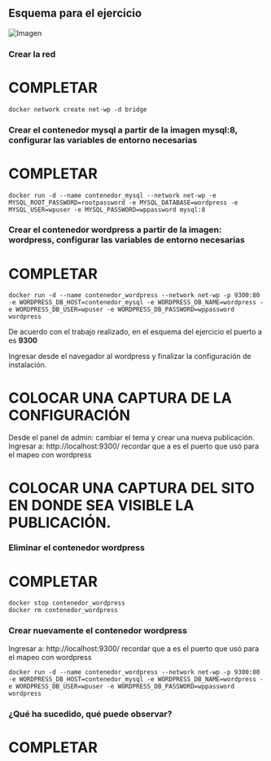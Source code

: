 ## Esquema para el ejercicio
![Imagen](esquema-4-ejercicio.PNG)

### Crear la red
# COMPLETAR
```
docker network create net-wp -d bridge
```
### Crear el contenedor mysql a partir de la imagen mysql:8, configurar las variables de entorno necesarias
# COMPLETAR
```
docker run -d --name contenedor_mysql --network net-wp -e MYSQL_ROOT_PASSWORD=rootpassword -e MYSQL_DATABASE=wordpress -e MYSQL_USER=wpuser -e MYSQL_PASSWORD=wppassword mysql:8
```

### Crear el contenedor wordpress a partir de la imagen: wordpress, configurar las variables de entorno necesarias
# COMPLETAR
```
docker run -d --name contenedor_wordpress --network net-wp -p 9300:80 -e WORDPRESS_DB_HOST=contenedor_mysql -e WORDPRESS_DB_NAME=wordpress -e WORDPRESS_DB_USER=wpuser -e WORDPRESS_DB_PASSWORD=wppassword wordpress
```

De acuerdo con el trabajo realizado, en el esquema del ejercicio el puerto a es **9300**

Ingresar desde el navegador al wordpress y finalizar la configuración de instalación.
# COLOCAR UNA CAPTURA DE LA CONFIGURACIÓN

Desde el panel de admin: cambiar el tema y crear una nueva publicación.
Ingresar a: http://localhost:9300/ 
recordar que a es el puerto que usó para el mapeo con wordpress
# COLOCAR UNA CAPTURA DEL SITO EN DONDE SEA VISIBLE LA PUBLICACIÓN.

### Eliminar el contenedor wordpress
# COMPLETAR
```
docker stop contenedor_wordpress
docker rm contenedor_wordpress
```

### Crear nuevamente el contenedor wordpress
Ingresar a: http://localhost:9300/ 
recordar que a es el puerto que usó para el mapeo con wordpress
```
docker run -d --name contenedor_wordpress --network net-wp -p 9300:80 -e WORDPRESS_DB_HOST=contenedor_mysql -e WORDPRESS_DB_NAME=wordpress -e WORDPRESS_DB_USER=wpuser -e WORDPRESS_DB_PASSWORD=wppassword wordpress
```

### ¿Qué ha sucedido, qué puede observar?
# COMPLETAR

